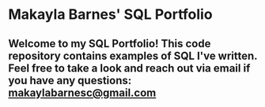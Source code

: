 # Makayla Barnes' SQL Portfolio

## Welcome to my SQL Portfolio! This code repository contains examples of SQL I've written. Feel free to take a look and reach out via email if you have any questions: makaylabarnesc@gmail.com
